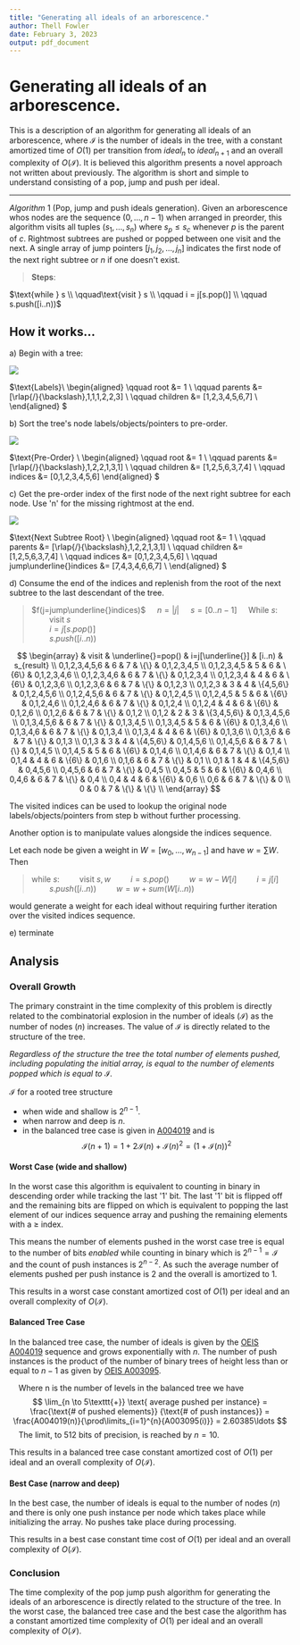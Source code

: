 ```yaml
---
title: "Generating all ideals of an arborescence."
author: Thell Fowler
date: February 3, 2023
output: pdf_document
---
```


# Generating all ideals of an arborescence.

This is a description of an algorithm for generating all ideals of an arborescence, where $\mathcal{I}$ is the number of ideals in the tree, with a constant amortized time of $O(1)$ per transition from $ideal_n$ to $ideal_{n+1}$ and an overall complexity of $O(\mathcal{I})$. It is believed this algorithm presents a novel approach not written about previously. The algorithm is short and simple to understand consisting of a pop, jump and push per ideal.

----

$Algorithm\ 1$ (Pop, jump and push ideals generation). Given an arborescence whos nodes are the sequence $(0, \ldots, n-1)$ when arranged in preorder, this algorithm visits all tuples $(s_1, \ldots, s_n)$ where $s_p \le s_c$ whenever $p$ is the parent of $c$. Rightmost subtrees are pushed or popped between one visit and the next. A single array of jump pointers $[j_1, j_2,\ldots,j_{n}]$ indicates the first node of the next right subtree or $n$ if one doesn't exist.


> **Steps**: 

$\text{while } s \\
\qquad\text{visit } s \\
\qquad i = j[s.pop()] \\
\qquad s.push([i..n))$

## How it works...

a) Begin with a tree:

<img src="./images/tree.svg">

$\text{Labels}\\
\begin{aligned}
\qquad root &= 1 \\
\qquad parents &= [\rlap{/}{\backslash},1,1,1,2,2,3] \\
\qquad children &= [1,2,3,4,5,6,7] \\
\end{aligned}
$

b) Sort the tree's node labels/objects/pointers to pre-order.


<img src="./images/pre-ordered-nodes.svg">

$\text{Pre-Order} \\
\begin{aligned}
\qquad root &= 1 \\
\qquad parents &= [\rlap{/}{\backslash},1,2,2,1,3,1] \\
\qquad children &= [1,2,5,6,3,7,4] \\
\qquad indices &= [0,1,2,3,4,5,6]
\end{aligned}
$

c) Get the pre-order index of the first node of the next right subtree for each node. Use 'n' for the missing rightmost at the end.

<img src="./images/jump-indices.svg">


$\text{Next Subtree Root} \\
\begin{aligned}
\qquad root &= 1 \\
\qquad parents &= [\rlap{/}{\backslash},1,2,2,1,3,1] \\
\qquad children &= [1,2,5,6,3,7,4] \\
\qquad indices &= [0,1,2,3,4,5,6] \\
\qquad jump\underline{}indices &= [7,4,3,4,6,6,7] \\
\end{aligned}
$

d) Consume the end of the indices and replenish from the root of the next subtree to the last descendant of the tree.

> $f(j=jump\underline{}indices)$
> $\quad n = |j|$
> $\quad s = [0..n-1]$
> $\quad \text{While } s$:  
$\qquad\text{visit } s$   
$\qquad i = j[s.pop()]$    
$\qquad s.push([i..n))$

$$
\begin{array}
    & visit & \underline{}=pop() & i=j[\underline{}] & [i..n) & s_{result} \\
    0,1,2,3,4,5,6   & 6 & 7 & \{\}        & 0,1,2,3,4,5 \\
    0,1,2,3,4,5     & 5 & 6 & \{6\}       & 0,1,2,3,4,6 \\
    0,1,2,3,4,6     & 6 & 7 & \{\}        & 0,1,2,3,4 \\
    0,1,2,3,4       & 4 & 6 & \{6\}       & 0,1,2,3,6 \\
    0,1,2,3,6       & 6 & 7 & \{\}        & 0,1,2,3 \\
    0,1,2,3         & 3 & 4 & \{4,5,6\}   & 0,1,2,4,5,6 \\
    0,1,2,4,5,6     & 6 & 7 & \{\}        & 0,1,2,4,5 \\
    0,1,2,4,5       & 5 & 6 & \{6\}       & 0,1,2,4,6 \\
    0,1,2,4,6       & 6 & 7 & \{\}        & 0,1,2,4 \\
    0,1,2,4         & 4 & 6 & \{6\}       & 0,1,2,6 \\
    0,1,2,6         & 6 & 7 & \{\}        & 0,1,2 \\
    0,1,2           & 2 & 3 & \{3,4,5,6\} & 0,1,3,4,5,6 \\
    0,1,3,4,5,6     & 6 & 7 & \{\}        & 0,1,3,4,5 \\
    0,1,3,4,5       & 5 & 6 & \{6\}       & 0,1,3,4,6 \\
    0,1,3,4,6       & 6 & 7 & \{\}        & 0,1,3,4 \\
    0,1,3,4         & 4 & 6 & \{6\}       & 0,1,3,6 \\
    0,1,3,6         & 6 & 7 & \{\}        & 0,1,3 \\
    0,1,3           & 3 & 4 & \{4,5,6\}   & 0,1,4,5,6 \\
    0,1,4,5,6       & 6 & 7 & \{\}        & 0,1,4,5 \\
    0,1,4,5         & 5 & 6 & \{6\}       & 0,1,4,6 \\
    0,1,4,6         & 6 & 7 & \{\}        & 0,1,4 \\
    0,1,4           & 4 & 6 & \{6\}       & 0,1,6 \\
    0,1,6           & 6 & 7 & \{\}        & 0,1 \\
    0,1             & 1 & 4 & \{4,5,6\}   & 0,4,5,6 \\
    0,4,5,6         & 6 & 7 & \{\}        & 0,4,5 \\
    0,4,5           & 5 & 6 & \{6\}       & 0,4,6 \\
    0,4,6           & 6 & 7 & \{\}        & 0,4 \\
    0,4             & 4 & 6 & \{6\}       & 0,6 \\
    0,6             & 6 & 7 & \{\}        & 0 \\
    0               & 0 & 7 & \{\}        & \{\} \\
\end{array}
$$

The visited indices can be used to lookup the original node labels/objects/pointers from step b without further processing.

Another option is to manipulate values alongside the indices sequence.

Let each node be given a weight in $W = [w_0,…,w_{n−1}]$ and have $w = \sum W$. Then

> $\text{while } s$:
$\qquad\text{visit } s, w$
$\qquad i = s.pop()$
$\qquad w = w - W[i]$
$\qquad i = j[i]$
$\qquad s.push([i..n))$
$\qquad w = w + sum(W[i..n))$

would generate a weight for each ideal without requiring further iteration over the visited indices sequence.

e) terminate


## Analysis

### Overall Growth

The primary constraint in the time complexity of this problem is directly related to the combinatorial explosion in the number of ideals $(\mathcal{I})$ as the number of nodes $(n)$ increases. The value of $\mathcal{I}$ is directly related to the structure of the tree.

_Regardless of the structure the tree the total number of elements pushed, including populating the initial array, is equal to the number of elements popped which is equal to $\mathcal{I}$._

$\mathcal{I}$ for a rooted tree structure
- when wide and shallow is $2^{n-1}$.
- when narrow and deep is $n$.
- in the balanced tree case is given in [A004019][1] and is
$$\mathcal{I}(n+1) = 1 + 2\mathcal{I}(n) + \mathcal{I}(n)^2 = (1+\mathcal{I}(n))^2$$

#### Worst Case (wide and shallow)

In the worst case this algorithm is equivalent to counting in binary in descending order while tracking the last '1' bit. The last '1' bit is flipped off and the remaining bits are flipped on which is equivalent to popping the last element of our indices sequence array and pushing the remaining elements with a $\ge$ index.

This means the number of elements pushed in the worst case tree is equal to the number of bits _enabled_ while counting in binary which is $2^{n-1} = \mathcal{I}$ and the count of push instances is $2^{n-2}$. As such the average number of elements pushed per push instance is $2$ and the overall is amortized to $1$.

This results in a worst case constant amortized cost of $O(1)$ per ideal and an overall complexity of $O(\mathcal{I})$.


#### Balanced Tree Case

In the balanced tree case, the number of ideals is given by the [OEIS A004019][1] sequence and grows exponentially with $n$. The number of push instances is the product of the number of binary trees of height less than or equal to $n-1$ as given by [OEIS A003095][2].

$\quad\text{Where n is the number of levels in the balanced tree we have}$
$$
\lim_{n \to 5\texttt{+}} \text{ average pushed per instance} = 
\frac{\text{# of pushed elements}}
{\text{# of push instances}} = \frac{A004019(n)}{\prod\limits_{i=1}^{n}{A003095(i)}}
 = 2.60385\ldots
$$
$\quad\text{The limit, to 512 bits of precision, is reached by } n=10.$

This results in a balanced tree case constant amortized cost of $O(1)$ per ideal and an overall complexity of $O(\mathcal{I})$.

#### Best Case (narrow and deep)

In the best case, the number of ideals is equal to the number of nodes $(n)$ and there is only one push instance per node which takes place while initializing the array. No pushes take place during processing.

This results in a best case constant time cost of $O(1)$ per ideal and an overall complexity of $O(\mathcal{I})$.


### Conclusion

The time complexity of the pop jump push algorithm for generating the ideals of an arborescence is directly related to the structure of the tree. In the worst case, the balanced tree case and the best case the algorithm has a constant amortized time complexity of $O(1)$ per ideal and an overall complexity of $O(\mathcal{I})$.


[1]:https://oeis.org/A004019 "OEIS - Number of rooted subtrees in binary tree of depth n."

[2]:https://oeis.org/A003095 "OEIS - Number of binary trees of height less than or equal to n."